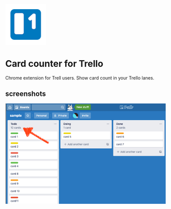![](https://raw.githubusercontent.com/matsuoshi/Card-counter-for-Trello/media/icons/icon128.png)

# Card counter for Trello

Chrome extension for Trell users. Show card count in your Trello lanes.

## screenshots

![screenshot](https://raw.githubusercontent.com/matsuoshi/Card-counter-for-Trello/media/screenshot1.png)
